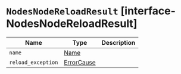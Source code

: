 # `NodesNodeReloadResult` [interface-NodesNodeReloadResult]

| Name | Type | Description |
| - | - | - |
| `name` | [Name](./Name.md) | &nbsp; |
| `reload_exception` | [ErrorCause](./ErrorCause.md) | &nbsp; |
